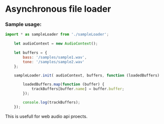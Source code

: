 # Asynchronous file loader

### Sample usage:

```javascript
import * as sampleLoader from './sampleLoader';
    
    let audioContext = new AudioContext();
  
    let buffers = {
        bass: '/samples/sample1.wav',
        tone: '/samples/sample2.wav'
    };
    
    sampleLoader.init( audioContext, buffers, function (loadedBuffers) {

        loadedBuffers.map(function (buffer) {
            trackBuffers[buffer.name] = buffer.buffer;
        });

        console.log(trackBuffers);
    });
```
This is usefull for web audio api proects.
